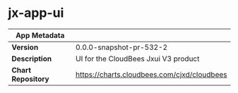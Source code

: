 # jx-app-ui

|App Metadata||
|---|---|
| **Version** | 0.0.0-snapshot-pr-532-2 |
| **Description** | UI for the CloudBees Jxui V3 product |
| **Chart Repository** | https://charts.cloudbees.com/cjxd/cloudbees |
